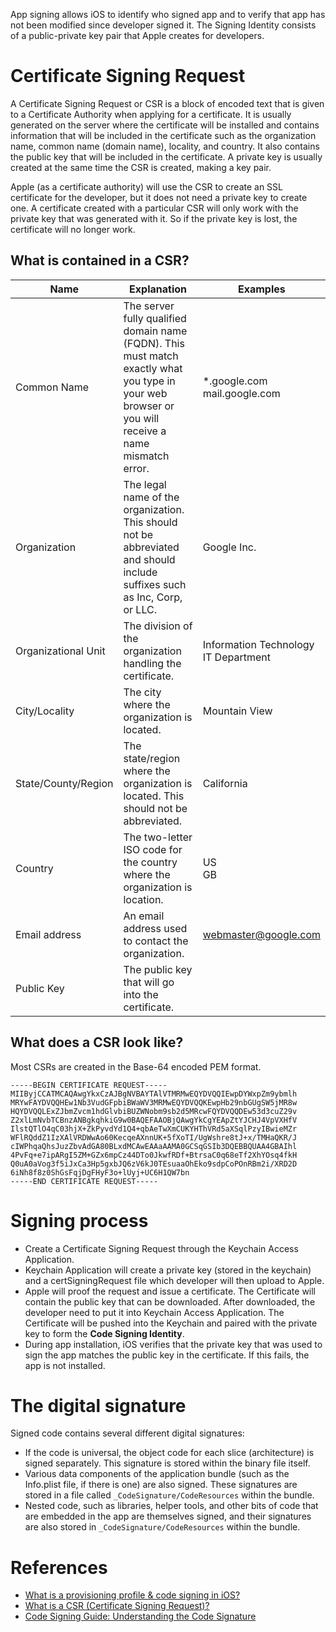 App signing allows iOS to identify who signed app and to verify that app has not been modified since developer signed it. The Signing Identity consists of a public-private key pair that Apple creates for developers.

# Certificate Signing Request

A Certificate Signing Request or CSR is a block of encoded text that is given to a Certificate Authority when applying for a certificate. It is usually generated on the server where the certificate will be installed and contains information that will be included in the certificate such as the organization name, common name (domain name), locality, and country. It also contains the public key that will be included in the certificate. A private key is usually created at the same time the CSR is created, making a key pair.

Apple (as a certificate authority) will use the CSR to create an SSL certificate for the developer, but it does not need a private key to create one. A certificate created with a particular CSR will only work with the private key that was generated with it. So if the private key is lost, the certificate will no longer work.

## What is contained in a CSR?

| Name | Explanation | Examples |
| --- | --- | --- |
| Common Name | The server fully qualified domain name (FQDN). This must match exactly what you type in your web browser or you will receive a name mismatch error. | *.google.com <br> mail.google.com |
| Organization | The legal name of the organization. This should not be abbreviated and should include suffixes such as Inc, Corp, or LLC. | Google Inc. |
| Organizational Unit | The division of the organization handling the certificate. | Information Technology <br> IT Department |
| City/Locality | The city where the organization is located. | Mountain View |
| State/County/Region | The state/region where the organization is located. This should not be abbreviated. | California |
| Country | The two-letter ISO code for the country where the organization is location. | US <br> GB |
| Email address | An email address used to contact the organization. | webmaster@google.com |
| Public Key | The public key that will go into the certificate. | |

## What does a CSR look like?

Most CSRs are created in the Base-64 encoded PEM format.

```
-----BEGIN CERTIFICATE REQUEST-----
MIIByjCCATMCAQAwgYkxCzAJBgNVBAYTAlVTMRMwEQYDVQQIEwpDYWxpZm9ybmlh
MRYwFAYDVQQHEw1Nb3VudGFpbiBWaWV3MRMwEQYDVQQKEwpHb29nbGUgSW5jMR8w
HQYDVQQLExZJbmZvcm1hdGlvbiBUZWNobm9sb2d5MRcwFQYDVQQDEw53d3cuZ29v
Z2xlLmNvbTCBnzANBgkqhkiG9w0BAQEFAAOBjQAwgYkCgYEApZtYJCHJ4VpVXHfV
IlstQTlO4qC03hjX+ZkPyvdYd1Q4+qbAeTwXmCUKYHThVRd5aXSqlPzyIBwieMZr
WFlRQddZ1IzXAlVRDWwAo60KecqeAXnnUK+5fXoTI/UgWshre8tJ+x/TMHaQKR/J
cIWPhqaQhsJuzZbvAdGA80BLxdMCAwEAAaAAMA0GCSqGSIb3DQEBBQUAA4GBAIhl
4PvFq+e7ipARgI5ZM+GZx6mpCz44DTo0JkwfRDf+BtrsaC0q68eTf2XhYOsq4fkH
Q0uA0aVog3f5iJxCa3Hp5gxbJQ6zV6kJ0TEsuaaOhEko9sdpCoPOnRBm2i/XRD2D
6iNh8f8z0ShGsFqjDgFHyF3o+lUyj+UC6H1QW7bn
-----END CERTIFICATE REQUEST-----
```

# Signing process

- Create a Certificate Signing Request through the Keychain Access Application.
- Keychain Application will create a private key (stored in the keychain) and a certSigningRequest file which developer will then upload to Apple.
- Apple will proof the request and issue a certificate. The Certificate will contain the public key that can be downloaded. After downloaded, the developer need to put it into Keychain Access Application. The Certificate will be pushed into the Keychain and paired with the private key to form the **Code Signing Identity**.
- During app installation, iOS verifies that the private key that was used to sign the app matches the public key in the certificate. If this fails, the app is not installed.

# The digital signature

Signed code contains several different digital signatures:
- If the code is universal, the object code for each slice (architecture) is signed separately. This signature is stored within the binary file itself.
- Various data components of the application bundle (such as the Info.plist file, if there is one) are also signed. These signatures are stored in a file called `_CodeSignature/CodeResources` within the bundle.
- Nested code, such as libraries, helper tools, and other bits of code that are embedded in the app are themselves signed, and their signatures are also stored in `_CodeSignature/CodeResources` within the bundle.

# References

- [What is a provisioning profile & code signing in iOS?](https://medium.com/@abhimuralidharan/what-is-a-provisioning-profile-in-ios-77987a7c54c2)
- [What is a CSR (Certificate Signing Request)?](https://www.sslshopper.com/what-is-a-csr-certificate-signing-request.html)
- [Code Signing Guide: Understanding the Code Signature](https://developer.apple.com/library/archive/documentation/Security/Conceptual/CodeSigningGuide/AboutCS/AboutCS.html)
